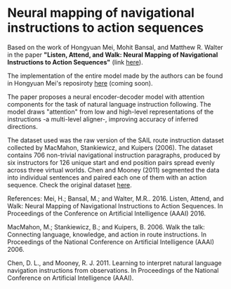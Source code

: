 <h1>Neural mapping of navigational instructions to action sequences</h1>
<p> Based on the work of Hongyuan Mei, Mohit Bansal, and Matthew R. Walter in the paper <b>"Listen, Attend, and Walk: Neural Mapping
of Navigational Instructions to Action Sequences"</b> (link <a href="http://arxiv.org/abs/1506.04089">here</a>).</p>
<p>The implementation of the entire model made by the authors can be found in Hongyuan Mei's reposiroty <a href="https://github.com/hongyuan88/NeuralWalker">here</a> (coming soon).

<p>The paper proposes a neural encoder-decoder model with attention components for the task of natural language instruction following. The model draws "attention" from low and high-level representations of the instructions -a multi-level aligner-, improving accuracy of inferred directions.</p>
<p>The dataset used was the raw version of the SAIL route instruction dataset collected by MacMahon, Stankiewicz, and Kuipers (2006). The dataset contains 706 non-trivial navigational instruction paragraphs, produced by six instructors for 126 unique start and end position pairs spread evenly across three virtual worlds. Chen and Mooney (2011) segmented the data into individual sentences and paired each one of them with an action sequence. Check the original dataset <a href="http://www.cs.utexas.edu/users/ml/clamp/navigation/">here</a>.
</p>

References:
Mei, H.; Bansal, M.; and Walter, M.R.. 2016. Listen, Attend, and Walk: Neural Mapping
of Navigational Instructions to Action Sequences. In Proceedings of the Conference on Artificial Intelligence (AAAI) 2016.

MacMahon, M.; Stankiewicz, B.; and Kuipers, B. 2006. Walk the talk: Connecting language, knowledge, and action in route instructions. In Proceedings of the National Conference on Artificial Intelligence (AAAI) 2006.

Chen, D. L., and Mooney, R. J. 2011. Learning to interpret natural language navigation instructions from observations. In Proceedings of the National Conference on Artificial Intelligence (AAAI).